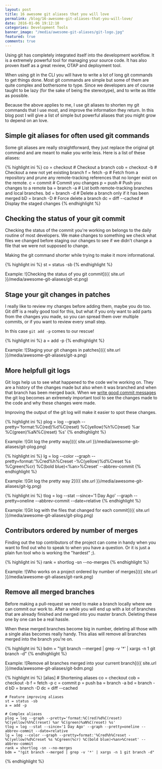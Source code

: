 ```yaml
---
layout: post
title: 16 awesome git aliases that you will love
permalink: /blog/16-awesome-git-aliases-that-you-will-love/
date: 2016-01-06 19:12:10
categories: Development Tools
banner_image: "/media/awesome-git-aliases/git-logo.jpg"
featured: true
comments: true
---
```


Using git has completely integrated itself into the development workflow. It is a extremely powerful tool for managing
your source code. It has also proven itself as a great review, OTAP and deployment tool.

When using git in the CLI you will have to write a lot of long git commands to get things done. Most git commands are simple but 
some of them are quite complex and bothersome to type. Since we developers are of course taught to be lazy (for the sake of being the stereotype),
and to write as little as possible.

<!--more-->

Because the above applies to me, I use git aliases to shorten my git commands that I use most, and improve the information
they return. In this blog post I will give a list of simple but powerful aliases that you might grow to depend on an love.


## Simple git aliases for often used git commands
Some git aliases are really straightforward, they just replace the original git command and are meant to make you write less.
Here is a list of these aliases:

{% highlight ini %}
co  = checkout       # Checkout a branch
cob = checkout -b    # Checkout a new not yet existing branch
f   = fetch -p       # Fetch from a repository and prune any remote-tracking references that no longer exist on the remote.
c   = commit         # Commit you changes
p   = push           # Push you changes to a remote
ba  = branch -a      # List both remote-tracking branches and local branches.
bd  = branch -d      # Delete a branch only if it has been merged
bD  = branch -D      # Force delete a branch
dc  = diff --cached  # Display the staged changes
{% endhighlight %}

## Checking the status of your git commit
Checking the status of the commit you're working on belongs to the daily routine of most developers. We make changes to
something we check what files we changed before staging our changes to see if we didn't change a file that we were not
supposed to change.

Making the git command shorter while trying to make it more informational.

{% highlight ini %}
st = status -sb
{% endhighlight %}

Example:
![Checking the status of you git commit]({{ site.url }}/media/awesome-git-aliases/git-st.png)

## Stage your git changes in patches
I really like to review my changes before adding them, maybe you do too. Git diff is a really good tool for this, but
what if you only want to add parts from the changes you made, so you can spread them over multiple commits, or if you
want to review every small step.

In this case `git add -p` comes to our rescue!

{% highlight ini %}
a = add -p
{% endhighlight %}

Example:
![Staging your git changes in patches]({{ site.url }}/media/awesome-git-aliases/git-a.png)

## More helpfull git logs
Git logs help us to see what happened to the code we're working on. They are a history of the changes made but also when
it was branched and when that branch has been merged back. When we [write good commit messages](http://chris.beams.io/posts/git-commit/)
the git log becomes an extremely important tool to see the changes made to the code and why these changes were made.

Improving the output of the git log will make it easier to spot these changes.

{% highlight ini %}
plog = log --graph --pretty='format:%C(red)%d%C(reset) %C(yellow)%h%C(reset) %ar %C(green)%aN%C(reset) %s'
{% endhighlight %}

Example:
![Git log the pretty way]({{ site.url }}/media/awesome-git-aliases/git-plog.png)

{% highlight ini %}
lg = log --color --graph --pretty=format:'%Cred%h%Creset -%C(yellow)%d%Creset %s %Cgreen(%cr) %C(bold blue)<%an>%Creset' --abbrev-commit
{% endhighlight %}

Example:
![Git log the pretty way 2]({{ site.url }}/media/awesome-git-aliases/git-lg.png)

{% highlight ini %}
tlog = log --stat --since='1 Day Ago' --graph --pretty=oneline --abbrev-commit --date=relative
{% endhighlight %}

Example:
![Git log with the files that changed for each commit]({{ site.url }}/media/awesome-git-aliases/git-plog.png)

## Contributors ordered by number of merges
Finding out the top contributors of the project can come in handy when you want to find out who to speak to when you
have a question. Or it is just a plain fun tool who is working the "hardest" ;).

{% highlight ini %}
rank = shortlog -sn --no-merges
{% endhighlight %}

Example:
![Who works on a project ordered by number of merges]({{ site.url }}/media/awesome-git-aliases/git-rank.png)

## Remove all merged branches
Before making a pull-request we need to make a branch locally where we can commit our work to. After a while you will 
end up with a lot of branches that are already finished and merged into you master branch. Deleting these one by one can
be a real hassle.

When these merged branches become big in number, deleting all those with a single alias becomes really handy. This
alias will remove all branches merged into the branch you're on.

{% highlight ini %}
bdm = "!git branch --merged | grep -v '*' | xargs -n 1 git branch -d"
{% endhighlight %}

Example:
![Remove all branches merged into your current branch]({{ site.url }}/media/awesome-git-aliases/git-bdm.png)

{% highlight ini %}
[alias]
    # Shortening aliases
    co = checkout
    cob = checkout -b
    f = fetch -p
    c = commit
    p = push
    ba = branch -a
    bd = branch -d
    bD = branch -D
    dc = diff --cached

    # Feature improving aliases
    st = status -sb
    a = add -p

    # Complex aliases
    plog = log --graph --pretty='format:%C(red)%d%C(reset) %C(yellow)%h%C(reset) %ar %C(green)%aN%C(reset) %s'
    tlog = log --stat --since='1 Day Ago' --graph --pretty=oneline --abbrev-commit --date=relative
    lg = log --color --graph --pretty=format:'%Cred%h%Creset -%C(yellow)%d%Creset %s %Cgreen(%cr) %C(bold blue)<%an>%Creset' --abbrev-commit
    rank = shortlog -sn --no-merges
    bdm = "!git branch --merged | grep -v '*' | xargs -n 1 git branch -d"
{% endhighlight %}
